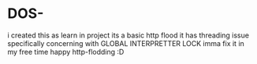 # DOS-
i created this as learn in project its a basic http flood it has threading issue specifically concerning with GLOBAL INTERPRETTER LOCK imma fix it in my free time
happy http-flodding :D
